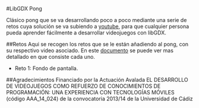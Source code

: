 #LibGDX Pong

Clásico pong que se va desarrollando poco a poco mediante una serie de retos cuya solución se va subiendo a [youtube](http://www.youtube.com/playlist?list=PLHRkSlJf3kRi0R142Wy9O430ncrHaUoPP), para que cualquier persona pueda aprender fácilmente a desarrollar videojuegos con libGDX.

##Retos
Aqui se recogen los retos que se le están añadiendo al pong, con su respectivo video asociado. En este [documento](https://docs.google.com/document/d/1jmSRqljnnv4S2Xy30GtOSNijQztVTG7ts30G6z4qGOU/edit?usp=sharing) se puede ver mas detallado en que consiste cada uno.

  * Reto 1: Fondo de pantalla.

##Agradecimientos
Financiado por la Actuación Avalada EL DESARROLLO DE VIDEOJUEGOS COMO REFUERZO DE CONOCIMIENTOS DE  PROGRAMACIÓN: UNA EXPERIENCIA CON TECNOLOGÍAS MÓVILES (código AAA_14_024) de la convocatoria 2013/14 de la Universidad de Cádiz
